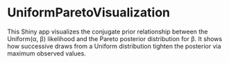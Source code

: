 # UniformParetoVisualization
This Shiny app visualizes the conjugate prior relationship between the Uniform(α, β) likelihood and the Pareto posterior distribution for β. It shows how successive draws from a Uniform distribution tighten the posterior via maximum observed values.


